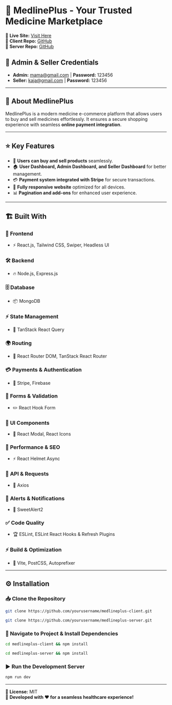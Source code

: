 # 🌿 MedlinePlus - Your Trusted Medicine Marketplace

🔗 **Live Site:** [Visit Here](https://medicine-client.web.app/)  
🔗 **Client Repo:** [GitHub](https://medicine-client.web.app/)  
🔗 **Server Repo:** [GitHub](https://github.com/BD-Arfat/medicine-server)  

## 🔑 Admin & Seller Credentials
- **Admin:** mama@gmail.com | **Password:** 123456  
- **Seller:** kaja@gmail.com | **Password:** 123456  

---

## 🚀 About MedlinePlus
MedlinePlus is a modern medicine e-commerce platform that allows users to buy and sell medicines effortlessly. It ensures a secure shopping experience with seamless **online payment integration**.

---
## ⭐ Key Features
- 🛒 **Users can buy and sell products** seamlessly.
- 🏠 **User Dashboard, Admin Dashboard, and Seller Dashboard** for better management.
- 💳 **Payment system integrated with Stripe** for secure transactions.
- 📱 **Fully responsive website** optimized for all devices.
- 📊 **Pagination and add-ons** for enhanced user experience.

---

## 🏗️ Built With

### 🎨 **Frontend**
- ⚡ React.js, Tailwind CSS, Swiper, Headless UI

### 🛠 **Backend**
- 🔥 Node.js, Express.js

### 🗄 **Database**
- 📦 MongoDB

### ⚡ **State Management**
- 🔄 TanStack React Query

### 🌍 **Routing**
- 🏃 React Router DOM, TanStack React Router

### 💳 **Payments & Authentication**
- 🔐 Stripe, Firebase

### 📩 **Forms & Validation**
- ✏️ React Hook Form

### 🎨 **UI Components**
- 🔲 React Modal, React Icons

### 🚀 **Performance & SEO**
- ⚡ React Helmet Async

### 🔗 **API & Requests**
- 🔄 Axios

### 🎉 **Alerts & Notifications**
- 🎊 SweetAlert2

### ✅ **Code Quality**
- 🏆 ESLint, ESLint React Hooks & Refresh Plugins

### ⚡ **Build & Optimization**
- 🚀 Vite, PostCSS, Autoprefixer

---

## ⚙️ Installation

### 📥 Clone the Repository
```bash
git clone https://github.com/yourusername/medlineplus-client.git
```
```bash
git clone https://github.com/yourusername/medlineplus-server.git
```

### 📌 Navigate to Project & Install Dependencies
```bash
cd medlineplus-client && npm install
```
```bash
cd medlineplus-server && npm install
```

### ▶️ Run the Development Server
```bash
npm run dev
```

---

📜 **License:** MIT  
🚀 **Developed with ❤️ for a seamless healthcare experience!**
